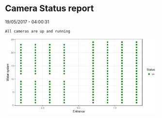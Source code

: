 Camera Status report
================
19/05/2017 - 04:00:31

    All cameras are up and running

![](camreport_files/figure-markdown_github/unnamed-chunk-2-1.png)
